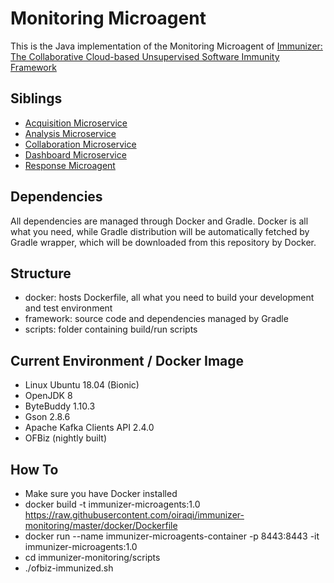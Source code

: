 # Monitoring Microagent

This is the Java implementation of the Monitoring Microagent of [Immunizer: The Collaborative Cloud-based Unsupervised Software Immunity Framework](https://github.com/oiraqi/immunizer)

## Siblings
- [Acquisition Microservice](https://github.com/oiraqi/immunizer-acquisition)
- [Analysis Microservice](https://github.com/oiraqi/immunizer-analysis)
- [Collaboration Microservice](https://github.com/oiraqi/immunizer-collaboration)
- [Dashboard Microservice](https://github.com/oiraqi/immunizer-dashboard)
- [Response Microagent](https://github.com/oiraqi/immunizer-response)

## Dependencies

All dependencies are managed through Docker and Gradle. Docker is all what you need, while Gradle distribution will be automatically fetched by Gradle wrapper, which will be downloaded from this repository by Docker.

## Structure
- docker: hosts Dockerfile, all what you need to build your development and test environment
- framework: source code and dependencies managed by Gradle
- scripts: folder containing build/run scripts

## Current Environment / Docker Image
- Linux Ubuntu 18.04 (Bionic)
- OpenJDK 8
- ByteBuddy 1.10.3
- Gson 2.8.6
- Apache Kafka Clients API 2.4.0
- OFBiz (nightly built)

## How To
- Make sure you have Docker installed
- docker build -t immunizer-microagents:1.0 https://raw.githubusercontent.com/oiraqi/immunizer-monitoring/master/docker/Dockerfile
- docker run --name immunizer-microagents-container -p 8443:8443 -it immunizer-microagents:1.0
- cd immunizer-monitoring/scripts
- ./ofbiz-immunized.sh
